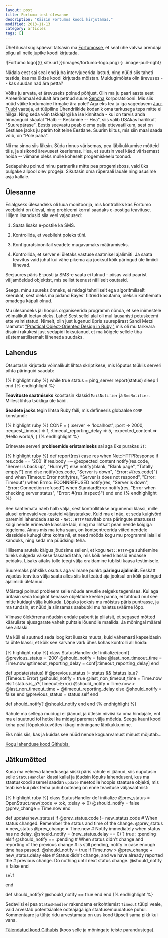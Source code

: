 ```yaml
---
layout: post
title: Fortumo test-ülesanne
description: "Käisin Fortumos koodi kirjutamas."
modified: 2013-11-13
category: articles
tags: []
---
```



Ühel ilusal sügispäeval tatsasin ma [Fortumosse][Fortumo], et seal ühe
valvsa arendaja pilgu all neile jupike koodi kirjutada.

![Fortumo logo]({{ site.url }}/images/fortumo-logo.png)
{: .image-pull-right}

Nädala eest sai seal end juba intervjueerida lastud, ning nüüd siis
taheti testida, kas ma üldse koodi kirjutada mõistan.  Muidugimõista
olin ärevuses -- kas suudan nad ära petta?

Võiks ju arvata, et ärevuseks polnud põhjust.  Olin ma ju paari aasta
eest Ameerikamaal edukalt ära petnud suure [Sencha][] korporatsiooni.
Mis siis nüüd väike kodumaine firmake ära pole?  Aga eks tea ju iga
sagedasem [Juu-Tuubi][YouTube] vaataja, et tüüpiline Ühendriikide
kodanik oma tarkusega teps mitte ei hiilga.  Ning seda võin takkajärgi
ka ise kinnitada - kui on tarvis anda hinnanguid skaalal "Halb --
Keskmine -- Hea", siis valib USAkas harilikult "Suurepärase".  Eestis
seevastu peab olema palju ettevaatlikum, sest on Eestlase jaoks ju
parim toit teine Eestlane.  Suurim kiitus, mis siin maal saada võib,
on "Pole paha".

Nii ma sinna siis läksin.  Süda rinnus värisemas, pea läbikukkumise
mõtteid täis, ja sisikond ärevusest keerlemas.  Hea, et suutsin veel
käed värisemast hoida -- viimane oleks mulle koheselt progemiskeelu
toonud.

Sedapuhku polnud minu partneriks mitte pea progemisboss, vaid üks
pulgake allpool olev progeja.  Sikutasin oma rüperaali lauale ning
asusime asja kallale.

## Ülesanne

Esialgseks ülesandeks oli luua monitoorija, mis kontrolliks kas
Fortumo veebileht on üleval, ning probleemi korral saadaks e-postiga
teavituse.  Hiljem lisandusid siia veel vajadused:

1. Saata lisaks e-postile ka SMS.

2. Kontrollida, et veebileht poleks tühi.

3. Konfiguratsioonifail seadete mugavamaks määramiseks.

4. Kontrollida, et server ei ületaks vastuse saatmisel ajalimiiti.  Ja
   saata teavitus vaid juhul kui vähe pikema aja jooksul kõik päringud
   üle limiidi lähevad.

Seejuures päris E-posti ja SMS-e saata ei tulnud - piisas vaid paarist
väljamõeldud objektist, mis sellist teenust näiliselt osutasid.

Seega, minu suureks õnneks, ei midagi tehniliselt ega algoritmiliselt
keerukat, sest oleks ma pidand Bayes' filtreid kasutama, oleksin
kahtlemata omadega käpuli olnud.

Mu ülesandeks jäi hoopis organiseerida programm nõnda, et see
inimestele võimalikult loetav oleks.  Lahe!  Sest sellel alal oli mul
lausanisti petuskeemi ette valmistatud.  Nimelt, olin just lugenud
üpris suurepärast Sandi Metzi raamatut ["Practical Object-Oriented
Design in Ruby,"][poodr] mis oli mu tarkvara disaini rakukesi just
sedapidi loksutanud, et ma kõigele sellele tiba süstemaatilisemalt
läheneda suudaks.

## Lahendus

Otsustasin kirjutada võimalikult lihtsa skriptikese, mis lõputus
tsüklis serveri pihta päringuid saadab:

{% highlight ruby %}
while true
  status = ping_server
  report(status)
  sleep 1
end
{% endhighlight %}

**Teavituste saatmiseks** koostasin klassid `MailNotifier` ja
`SmsNotifier`.  Millest lihtsa tsükliga üle käidi.

**Seadete jaoks** tegin lihtsa Ruby faili, mis defineeris globaalse
`CONF` konstandi:

{% highlight ruby %}
CONF = {
  :server => 'localhost',
  :port => 2000,
  :request_timeout => 1,
  :timeout_reporting_delay => 5,
  :expected_content => /Hello world/i,
}
{% endhighlight %}

Erinevate serveri **probleemide eristamiseks** sai aga üks purakas `if`:

{% highlight ruby %}
def report(res)
  case res
  when Net::HTTPResponse
    if res.code == '200'
      if res.body =~ @expected_content
        notify(res.code, "Server is back up", "Hurrey!")
      else
        notify(:blank, "Blank page", "Totally empty!")
      end
    else
      notify(res.code, "Server is down", "Error: #{res.code}")
    end
  when Timeout::Error
    notify(res, "Server is does not respond", "Error: Timeout")
  when Errno::ECONNREFUSED
    notify(res, "Server is down", "Error: Connection refused")
  when StandardError
    notify(res, "Error when checking server status", "Error: #{res.inspect}")
  end
end
{% endhighlight %}

See kahtlemata näeb halb välja, sest kontrollitakse argumendi klassi,
mille alusel erinevaid vea-teateid väljastatakse.  Kuid ma ei näe, et
seda kuigivõrd paremini lahendada saaks - `Net::HTTP` teavitab oma
päringute staatusest kõigi nende erinevate klasside läbi, ning ma
lihtsalt pean nende kõigiga tegelema.  Ainus mis ma teha saan, on
kontsentreerida viited nendele klassidele kuhugi ühte kohta nii, et
need mööda kogu mu programmi laiali ei kanduks, ning seda ma püüdsingi teha.

Hilisema arutelu käigus jõudsime selleni, et kogu `Net::HTTP`-ga
suhtlemine tuleks sulgeda väikese fassaadi taha, mis kõik need klassid
endasse peidaks.  Lisaks aitaks tolle teegi välja eraldamine tublisti
kaasa testimisele.

Suuremaks pähkliks osutus aga viimane punkt: **päringu ajalimiit.**
Eeskätt vajadus teavitus välja saata alles siis kui teatud aja jooksul
on kõik päringud ajalimiidi ületanud.

Mõistagi polnud probleem selle nõude arvutile selgeks tegemises.  Kui
aga üritasin seda loogikat kenasse objektide keelde panna, ei tahtnud
mul see mitte kuidagi välja kukkuda.  Lõpuks jooksis mu mõistus päris
puntrasse, ja ma tundsin, et nüüd ja siinsamas saabubki mu
haletsusväärne lõpp.

Viimase õlekõrrena nõudsin endale paberit ja pliiatsit, et segased
mõtted kääruliste ajusagarate vahelt puhtale lõuendile maalida.  Ja
mõningal määral see aitaski.

Ma küll ei suutnud seda loogikat ilusaks muuta, kuid vähemasti
kapseldasin ta ühte klassi, et kõik see karvane värk ühes kohas
kontrolli all hoida:

{% highlight ruby %}
class StatusHandler
  def initialize(conf)
    @previous_status = '200'
    @should_notify = false
    @last_non_timeout_time = Time.now
    @timeout_reporting_delay = conf[:timeout_reporting_delay]
  end

  def update(status)
    if @previous_status != status && !status.is_a?(Timeout::Error)
      @should_notify = true
      @last_non_timeout_time = Time.now
    elsif status.is_a?(Timeout::Error)
      @should_notify = Time.now > @last_non_timeout_time + @timeout_reporting_delay
    else
      @should_notify = false
    end
    @previous_status = status
    self
  end

  def should_notify?
    @should_notify
  end
end
{% endhighlight %}

Rahule ma sellega muidugi ei jäänud, ja ütlesin niiviisi ka oma
hindajale, ent ma ei suutnud tol hetkel ka midagi paremat välja
mõelda.  Seega kauni koodi koha pealt lõppkokkuvõttes ikkagi mõningane
läbikukkumine.

Eks näis siis, kas ja kuidas see nüüd nende koguarvamust minust
mõjutab...

[Kogu lahenduse kood Githubis.][gh-orig]

## Jätkumõtted

Kuna ma eelneva lahendusega siiski päris rahule ei jäänud, siis
nuputasin selle `StatusHandler` klassi kallal ja jõudsin lõpuks
lahenduseni, kus ma staatuskoodi asemel saadan `update` meetodile
hoopis staatuse objekti, mis teab ise kui pikk tema puhul ooteaeg on
enne teavituse väljasaatmist:

{% highlight ruby %}
class StatusHandler
  def initialize
    @prev_status = OpenStruct.new(:code => :ok, :delay => 0)
    @should_notify = false
    @prev_change = Time.now
  end

  def update(new_status)
    if @prev_status.code != new_status.code
      # When status changed. Remember the status and time of the change.
      @prev_status = new_status
      @prev_change = Time.now
      # Notify immediately when status has no delay.
      @should_notify = (new_status.delay == 0) ? true : :pending
    elsif @should_notify == :pending
      # When status didn't change and reporting of the previous change
      # is still pending, notify in case enough time has passed.
      @should_notify = true if Time.now > @prev_change + new_status.delay
    else
      # Status didn't change, and we have already reported the
      # previous change.  Do nothing until next status change.
      @should_notify = false
    end

    self
  end

  def should_notify?
    @should_notify == true
  end
end
{% endhighlight %}

Sedaviisi ei pea `StatusHandler` rakendama erikohtlemist `Timeout`
tüüpi veale, vaid arvestab potentsiaalse ooteajaga iga
staatusemuudatuse puhul.  Kommentaare ja tühje ridu arvestamata on uus
kood täpselt sama pikk kui vana.

[Täiendatud kood Githubis][gh-new] (koos selle ja mõningate teiste
parandustega).


[Fortumo]: http://careers.fortumo.com
[Sencha]: http://sencha.com
[YouTube]: http://youtube.com
[poodr]: http://www.poodr.com
[gh-orig]: https://github.com/nene/fortumo-test-assignment/tree/original-solution
[gh-new]: https://github.com/nene/fortumo-test-assignment
